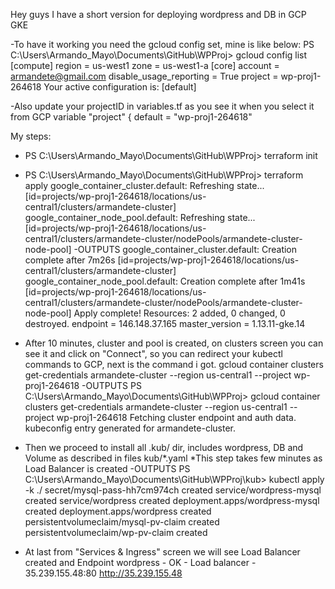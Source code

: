 Hey guys
I have a short version for deploying wordpress and DB in GCP GKE

-To have it working you need the gcloud config set, mine is like below:
        PS C:\Users\Armando_Mayo\Documents\GitHub\WPProj> gcloud config list
        [compute]
        region = us-west1
        zone = us-west1-a
        [core]
        account = armandete@gmail.com
        disable_usage_reporting = True
        project = wp-proj1-264618
        Your active configuration is: [default]

-Also update your projectID in variables.tf as you see it when you select it from GCP
        variable "project" {
            default = "wp-proj1-264618"

My steps:
-    PS C:\Users\Armando_Mayo\Documents\GitHub\WPProj> terraform init
-    PS C:\Users\Armando_Mayo\Documents\GitHub\WPProj> terraform apply
        google_container_cluster.default: Refreshing state... [id=projects/wp-proj1-264618/locations/us-central1/clusters/armandete-cluster]
        google_container_node_pool.default: Refreshing state... [id=projects/wp-proj1-264618/locations/us-central1/clusters/armandete-cluster/nodePools/armandete-cluster-node-pool]
    -OUTPUTS
        google_container_cluster.default: Creation complete after 7m26s [id=projects/wp-proj1-264618/locations/us-central1/clusters/armandete-cluster]
        google_container_node_pool.default: Creation complete after 1m41s [id=projects/wp-proj1-264618/locations/us-central1/clusters/armandete-cluster/nodePools/armandete-cluster-node-pool]
        Apply complete! Resources: 2 added, 0 changed, 0 destroyed.
        endpoint = 146.148.37.165
        master_version = 1.13.11-gke.14

-   After 10 minutes, cluster and pool is created, on clusters screen you can see it and click on "Connect", so you can redirect your kubectl commands to GCP, next is the command i got.
            gcloud container clusters get-credentials armandete-cluster --region us-central1 --project wp-proj1-264618
    -OUTPUTS
        PS C:\Users\Armando_Mayo\Documents\GitHub\WPProj> gcloud container clusters get-credentials armandete-cluster --region us-central1 --project wp-proj1-264618
        Fetching cluster endpoint and auth data.
        kubeconfig entry generated for armandete-cluster.
-   Then we proceed to install all .kub/ dir, includes wordpress, DB and Volume as described in files kub/*.yaml
    *This step takes few minutes as Load Balancer is created
    -OUTPUTS
        PS C:\Users\Armando_Mayo\Documents\GitHub\WPProj\kub> kubectl apply -k ./
        secret/mysql-pass-hh7cm974ch created
        service/wordpress-mysql created
        service/wordpress created
        deployment.apps/wordpress-mysql created
        deployment.apps/wordpress created
        persistentvolumeclaim/mysql-pv-claim created
        persistentvolumeclaim/wp-pv-claim created
-   At last from "Services & Ingress" screen we will see Load Balancer created and Endpoint
        wordpress - OK - Load balancer - 35.239.155.48:80
        http://35.239.155.48
